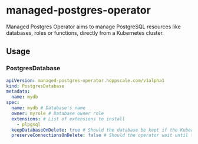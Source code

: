 # managed-postgres-operator

Managed Postgres Operator aims to manage PostgreSQL resources like databases, roles or functions, directly from a Kubernetes cluster.

## Usage

### PostgresDatabase

```yaml
apiVersion: managed-postgres-operator.hoppscale.com/v1alpha1
kind: PostgresDatabase
metadata:
  name: mydb
spec:
  name: mydb # Database's name
  owner: myrole # Database owner role
  extensions: # List of extensions to install
    - plpgsql
  keepDatabaseOnDelete: true # Should the database be kept if the Kubernetes resource is deleted?
  preserveConnectionsOnDelete: false # Should the operator wait until the open connections are closed before deleting the database?
```
